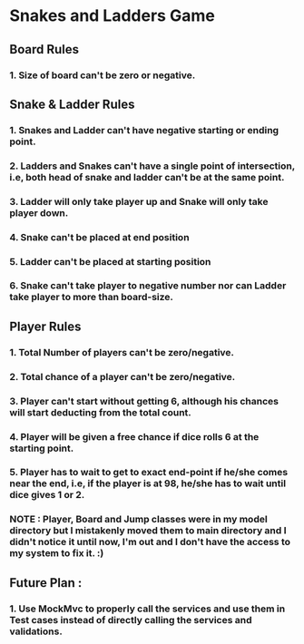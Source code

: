 # Snakes and Ladders Game

## Board Rules 
### 1. Size of board can't be zero or negative.

## Snake & Ladder Rules
### 1. Snakes and Ladder can't have negative starting or ending point.
### 2. Ladders and Snakes can't have a single point of intersection, i.e, both head of snake and ladder can't be at the same point.
### 3. Ladder will only take player up and Snake will only take player down.
### 4. Snake can't be placed at end position
### 5. Ladder can't be placed at starting position
### 6. Snake can't take player to negative number nor can Ladder take player to more than board-size.

## Player Rules
### 1. Total Number of players can't be zero/negative.
### 2. Total chance of a player can't be zero/negative.
### 3. Player can't start without getting 6, although his chances will start deducting from the total count.
### 4. Player will be given a free chance if dice rolls 6 at the starting point.
### 5. Player has to wait to get to exact end-point if he/she comes near the end, i.e, if the player is at 98, he/she has to wait until dice gives 1 or 2. 

### NOTE : Player, Board and Jump classes were in my model directory but I mistakenly moved them to main directory and I didn't notice it until now, I'm out and I don't have the access to my system to fix it. :)

## Future Plan : 
### 1. Use MockMvc to properly call the services and use them in Test cases instead of directly calling the services and validations.
